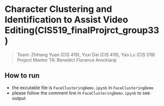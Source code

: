 # Character Clustering and Identification to Assist Video Editing(CIS519_finalProjrct_group33)

>Team: Zhihang Yuan (CIS 419), Yuxi Dai (CIS 419), Yao Lu (CIS 519)\
>Project Mentor TA: Benedict Florance Arockiaraj
## How to run
- the excutable file is `FaceClusteringDemo.ipynb` in `FaceClusteringDemo`
- please follow the comment line in `FaceClusteringDemo.ipynb` to see output
 


